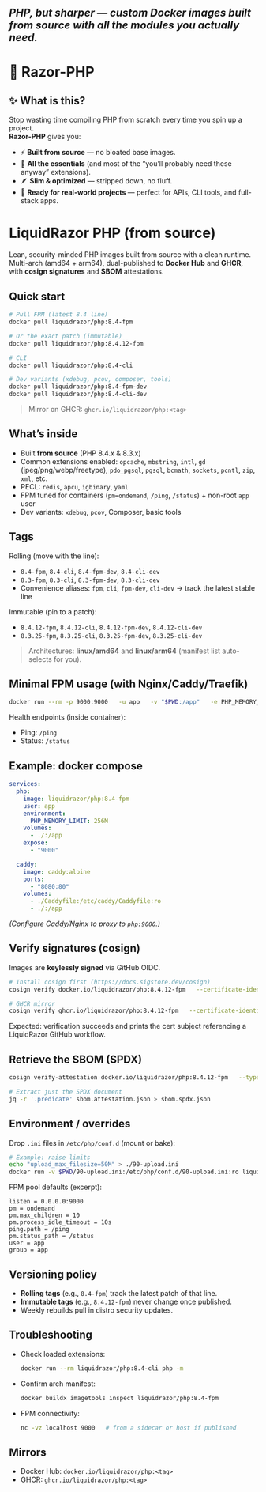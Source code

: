 *PHP, but sharper — custom Docker images built from source with all the modules you actually need.*
---

# 🔪 Razor-PHP

## ✨ What is this?
Stop wasting time compiling PHP from scratch every time you spin up a project.  
**Razor-PHP** gives you:
- ⚡ **Built from source** — no bloated base images.
- 🔌 **All the essentials** (and most of the “you’ll probably need these anyway” extensions).
- 🪶 **Slim & optimized** — stripped down, no fluff.
- 🧩 **Ready for real-world projects** — perfect for APIs, CLI tools, and full-stack apps.


# LiquidRazor PHP (from source)

Lean, security-minded PHP images built from source with a clean runtime.  
Multi-arch (amd64 + arm64), dual-published to **Docker Hub** and **GHCR**, with **cosign signatures** and **SBOM** attestations.


## Quick start

```bash
# Pull FPM (latest 8.4 line)
docker pull liquidrazor/php:8.4-fpm

# Or the exact patch (immutable)
docker pull liquidrazor/php:8.4.12-fpm

# CLI
docker pull liquidrazor/php:8.4-cli

# Dev variants (xdebug, pcov, composer, tools)
docker pull liquidrazor/php:8.4-fpm-dev
docker pull liquidrazor/php:8.4-cli-dev
```

> Mirror on GHCR: `ghcr.io/liquidrazor/php:<tag>`

## What’s inside

- Built **from source** (PHP 8.4.x & 8.3.x)
- Common extensions enabled: `opcache`, `mbstring`, `intl`, `gd` (jpeg/png/webp/freetype), `pdo_pgsql`, `pgsql`, `bcmath`, `sockets`, `pcntl`, `zip`, `xml`, etc.
- PECL: `redis`, `apcu`, `igbinary`, `yaml`
- FPM tuned for containers (`pm=ondemand`, `/ping`, `/status`) + non-root `app` user
- Dev variants: `xdebug`, `pcov`, Composer, basic tools

## Tags

Rolling (move with the line):
- `8.4-fpm`, `8.4-cli`, `8.4-fpm-dev`, `8.4-cli-dev`
- `8.3-fpm`, `8.3-cli`, `8.3-fpm-dev`, `8.3-cli-dev`
- Convenience aliases: `fpm`, `cli`, `fpm-dev`, `cli-dev` → track the latest stable line

Immutable (pin to a patch):
- `8.4.12-fpm`, `8.4.12-cli`, `8.4.12-fpm-dev`, `8.4.12-cli-dev`
- `8.3.25-fpm`, `8.3.25-cli`, `8.3.25-fpm-dev`, `8.3.25-cli-dev`

> Architectures: **linux/amd64** and **linux/arm64** (manifest list auto-selects for you).

## Minimal FPM usage (with Nginx/Caddy/Traefik)

```bash
docker run --rm -p 9000:9000   -u app   -v "$PWD:/app"   -e PHP_MEMORY_LIMIT=256M   liquidrazor/php:8.4-fpm
```

Health endpoints (inside container):
- Ping: `/ping`
- Status: `/status`

## Example: docker compose

```yaml
services:
  php:
    image: liquidrazor/php:8.4-fpm
    user: app
    environment:
      PHP_MEMORY_LIMIT: 256M
    volumes:
      - ./:/app
    expose:
      - "9000"

  caddy:
    image: caddy:alpine
    ports:
      - "8080:80"
    volumes:
      - ./Caddyfile:/etc/caddy/Caddyfile:ro
      - ./:/app
```

*(Configure Caddy/Nginx to proxy to `php:9000`.)*

## Verify signatures (cosign)

Images are **keylessly signed** via GitHub OIDC.

```bash
# Install cosign first (https://docs.sigstore.dev/cosign)
cosign verify docker.io/liquidrazor/php:8.4.12-fpm   --certificate-identity-regexp 'https://github.com/LiquidRazor/.+'   --certificate-oidc-issuer 'https://token.actions.githubusercontent.com'

# GHCR mirror
cosign verify ghcr.io/liquidrazor/php:8.4.12-fpm   --certificate-identity-regexp 'https://github.com/LiquidRazor/.+'   --certificate-oidc-issuer 'https://token.actions.githubusercontent.com'
```

Expected: verification succeeds and prints the cert subject referencing a LiquidRazor GitHub workflow.

## Retrieve the SBOM (SPDX)

```bash
cosign verify-attestation docker.io/liquidrazor/php:8.4.12-fpm   --type spdx   --certificate-identity-regexp 'https://github.com/LiquidRazor/.+'   --certificate-oidc-issuer 'https://token.actions.githubusercontent.com'   --output-file sbom.attestation.json

# Extract just the SPDX document
jq -r '.predicate' sbom.attestation.json > sbom.spdx.json
```

## Environment / overrides

Drop `.ini` files in `/etc/php/conf.d` (mount or bake):

```bash
# Example: raise limits
echo "upload_max_filesize=50M" > ./90-upload.ini
docker run -v $PWD/90-upload.ini:/etc/php/conf.d/90-upload.ini:ro liquidrazor/php:8.4-fpm
```

FPM pool defaults (excerpt):
```
listen = 0.0.0.0:9000
pm = ondemand
pm.max_children = 10
pm.process_idle_timeout = 10s
ping.path = /ping
pm.status_path = /status
user = app
group = app
```

## Versioning policy

- **Rolling tags** (e.g., `8.4-fpm`) track the latest patch of that line.  
- **Immutable tags** (e.g., `8.4.12-fpm`) never change once published.  
- Weekly rebuilds pull in distro security updates.  

## Troubleshooting

- Check loaded extensions:
  ```bash
  docker run --rm liquidrazor/php:8.4-cli php -m
  ```
- Confirm arch manifest:
  ```bash
  docker buildx imagetools inspect liquidrazor/php:8.4-fpm
  ```
- FPM connectivity:
  ```bash
  nc -vz localhost 9000   # from a sidecar or host if published
  ```

## Mirrors

- Docker Hub: `docker.io/liquidrazor/php:<tag>`  
- GHCR: `ghcr.io/liquidrazor/php:<tag>`
